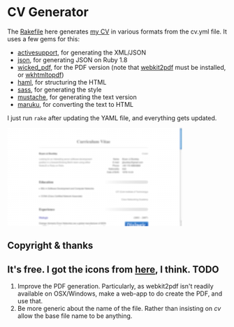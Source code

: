 CV Generator
============

The [Rakefile] here generates [my CV][cv] in various formats from the
cv.yml file.  It uses a few gems for this:

* [activesupport], for generating the XML/JSON
* [json], for generating JSON on Ruby 1.8
* [wicked_pdf], for the PDF version (note that
  [webkit2pdf] must be installed, or [wkhtmltopdf])
* [haml], for structuring the HTML
* [sass], for generating the style
* [mustache], for generating the text version
* [maruku], for converting the text to HTML

I just run `rake` after updating the YAML file, and everything gets updated.

![Preview here...](https://github.com/bjjb/bjjb.github.io/raw/master/cv/preview.png "The finished product")

Copyright & thanks
------------------

It's free. I got the icons from [here][icons], I think.
TODO
----

1. Improve the PDF generation. Particularly, as webkit2pdf isn't readily
   available on OSX/Windows, make a web-app to do create the PDF, and use that.
2. Be more generic about the name of the file. Rather than insisting on _cv_
   allow the base file name to be anything.

[Rakefile]: https://github.com/bjjb/bjjb.github.io/blob/master/cv/Rakefile
[cv]: http://jjbuckley.github.com/cv/cv.html
[activesupport]: http://as.rubyonrails.org/
[json]: http://flori.github.com/json/
[wicked_pdf]: https://github.com/mileszs/wicked_pdf
[webkit2pdf]: http://webkit2pdf.sourceforge.net/
[wkhtmltopdf]: http://code.google.com/p/wkhtmltopdf/
[haml]: http://haml.info/
[sass]: http://sass-lang.com/
[mustache]: https://github.com/defunkt/mustache
[maruku]: https://github.com/nex3/maruku
[markdown]: http://daringfireball.net/projects/markdown
[icons]: http://effectivefive.deviantart.com/
